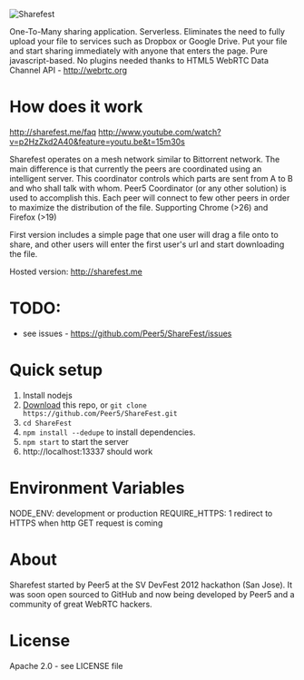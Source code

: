 ![Sharefest](https://raw.github.com/Peer5/ShareFest/master/sharefest/public/img/logo.png)

One-To-Many sharing application. Serverless.
Eliminates the need to fully upload your file to services such as Dropbox or Google Drive.
Put your file and start sharing immediately with anyone that enters the page.
Pure javascript-based. No plugins needed thanks to HTML5 WebRTC Data Channel API - http://webrtc.org

How does it work
================
http://sharefest.me/faq
http://www.youtube.com/watch?v=p2HzZkd2A40&feature=youtu.be&t=15m30s

Sharefest operates on a mesh network similar to Bittorrent network.
The main difference is that currently the peers are coordinated using an intelligent server.
This coordinator controls which parts are sent from A to B and who shall talk with whom.
Peer5 Coordinator (or any other solution) is used to accomplish this.
Each peer will connect to few other peers in order to maximize the distribution of the file.
Supporting Chrome (>26) and Firefox (>19)

First version includes a simple page that one user will drag a file onto to
share, and other users will enter the first user's url and start downloading the file.

Hosted version: http://sharefest.me

TODO:
============
* see issues - https://github.com/Peer5/ShareFest/issues

Quick setup
==============
1. Install nodejs
2. [Download](https://github.com/Peer5/ShareFest/archive/master.zip) this repo, or `git clone https://github.com/Peer5/ShareFest.git`
3. `cd ShareFest`
4. `npm install --dedupe` to install dependencies.
5. `npm start` to start the server
6. http://localhost:13337 should work

Environment Variables
==============
NODE_ENV: development or production
REQUIRE_HTTPS: 1 redirect to HTTPS when http GET request is coming

About
==============
Sharefest started by Peer5 at the SV DevFest 2012 hackathon (San Jose).
It was soon open sourced to GitHub and now being developed by Peer5 and a community of great WebRTC hackers.

License
==============
Apache 2.0 - see LICENSE file